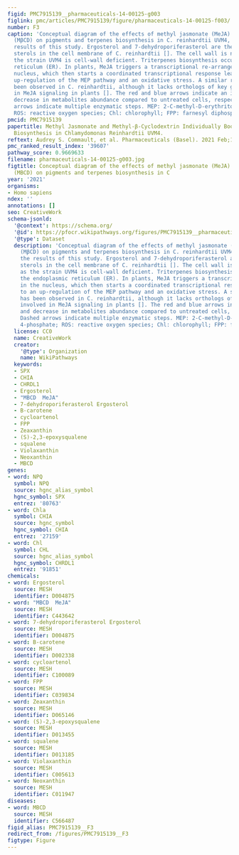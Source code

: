 ```yaml
---
figid: PMC7915139__pharmaceuticals-14-00125-g003
figlink: pmc/articles/PMC7915139/figure/pharmaceuticals-14-00125-f003/
number: F3
caption: 'Conceptual diagram of the effects of methyl jasmonate (MeJA) and methyl-β-cyclodextrin
  (MβCD) on pigments and terpenes biosynthesis in C. reinhardtii UVM4, based on the
  results of this study. Ergosterol and 7-dehydroporiferasterol are the predominant
  sterols in the cell membrane of C. reinhardtii []. The cell wall is not shown as
  the strain UVM4 is cell-wall deficient. Triterpenes biosynthesis occurs in the endoplasmic
  reticulum (ER). In plants, MeJA triggers a transcriptional re-arrangement in the
  nucleus, which then starts a coordinated transcriptional response leading to an
  up-regulation of the MEP pathway and an oxidative stress. A similar response has
  been observed in C. reinhardtii, although it lacks orthologs of key genes involved
  in MeJA signaling in plants []. The red and blue arrows indicate an increase and
  decrease in metabolites abundance compared to untreated cells, respectively. Dashed
  arrows indicate multiple enzymatic steps. MEP: 2-C-methyl-D-erythritol 4-phosphate;
  ROS: reactive oxygen species; Chl: chlorophyll; FPP: farnesyl diphosphate.'
pmcid: PMC7915139
papertitle: Methyl Jasmonate and Methyl-β-Cyclodextrin Individually Boost Triterpenoid
  Biosynthesis in Chlamydomonas Reinhardtii UVM4.
reftext: Audrey S. Commault, et al. Pharmaceuticals (Basel). 2021 Feb;14(2):125.
pmc_ranked_result_index: '39607'
pathway_score: 0.9669633
filename: pharmaceuticals-14-00125-g003.jpg
figtitle: Conceptual diagram of the effects of methyl jasmonate (MeJA) and methyl-Beta-cyclodextrin
  (MBCD) on pigments and terpenes biosynthesis in C
year: '2021'
organisms:
- Homo sapiens
ndex: ''
annotations: []
seo: CreativeWork
schema-jsonld:
  '@context': https://schema.org/
  '@id': https://pfocr.wikipathways.org/figures/PMC7915139__pharmaceuticals-14-00125-g003.html
  '@type': Dataset
  description: 'Conceptual diagram of the effects of methyl jasmonate (MeJA) and methyl-β-cyclodextrin
    (MβCD) on pigments and terpenes biosynthesis in C. reinhardtii UVM4, based on
    the results of this study. Ergosterol and 7-dehydroporiferasterol are the predominant
    sterols in the cell membrane of C. reinhardtii []. The cell wall is not shown
    as the strain UVM4 is cell-wall deficient. Triterpenes biosynthesis occurs in
    the endoplasmic reticulum (ER). In plants, MeJA triggers a transcriptional re-arrangement
    in the nucleus, which then starts a coordinated transcriptional response leading
    to an up-regulation of the MEP pathway and an oxidative stress. A similar response
    has been observed in C. reinhardtii, although it lacks orthologs of key genes
    involved in MeJA signaling in plants []. The red and blue arrows indicate an increase
    and decrease in metabolites abundance compared to untreated cells, respectively.
    Dashed arrows indicate multiple enzymatic steps. MEP: 2-C-methyl-D-erythritol
    4-phosphate; ROS: reactive oxygen species; Chl: chlorophyll; FPP: farnesyl diphosphate.'
  license: CC0
  name: CreativeWork
  creator:
    '@type': Organization
    name: WikiPathways
  keywords:
  - SPX
  - CHIA
  - CHRDL1
  - Ergosterol
  - "MBCD  MeJA"
  - 7-dehydroporiferasterol Ergosterol
  - B-carotene
  - cycloartenol
  - FPP
  - Zeaxanthin
  - (S)-2,3-epoxysqualene
  - squalene
  - Violaxanthin
  - Neoxanthin
  - MBCD
genes:
- word: NPQ
  symbol: NPQ
  source: hgnc_alias_symbol
  hgnc_symbol: SPX
  entrez: '80763'
- word: Chla
  symbol: CHIA
  source: hgnc_symbol
  hgnc_symbol: CHIA
  entrez: '27159'
- word: Chl
  symbol: CHL
  source: hgnc_alias_symbol
  hgnc_symbol: CHRDL1
  entrez: '91851'
chemicals:
- word: Ergosterol
  source: MESH
  identifier: D004875
- word: "MBCD  MeJA"
  source: MESH
  identifier: C443642
- word: 7-dehydroporiferasterol Ergosterol
  source: MESH
  identifier: D004875
- word: B-carotene
  source: MESH
  identifier: D002338
- word: cycloartenol
  source: MESH
  identifier: C100089
- word: FPP
  source: MESH
  identifier: C039834
- word: Zeaxanthin
  source: MESH
  identifier: D065146
- word: (S)-2,3-epoxysqualene
  source: MESH
  identifier: D013455
- word: squalene
  source: MESH
  identifier: D013185
- word: Violaxanthin
  source: MESH
  identifier: C005613
- word: Neoxanthin
  source: MESH
  identifier: C011947
diseases:
- word: MBCD
  source: MESH
  identifier: C566487
figid_alias: PMC7915139__F3
redirect_from: /figures/PMC7915139__F3
figtype: Figure
---
```

